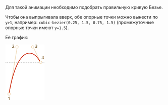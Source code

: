 Для такой анимации необходимо подобрать правильную кривую Безье.

Чтобы она выпрыгивала вверх, обе опорные точки можно вынести по `y>1`, например: `cubic-bezier(0.25, 1.5, 0.75, 1.5)` (промежуточные опорные точки имеют `y=1.5`).

Её график:

<img src="bezier-up.png">